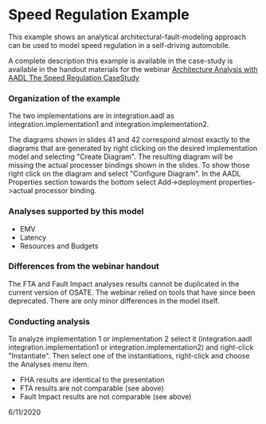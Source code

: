 # Speed Regulation Example

This example shows an analytical architectural-fault-modeling approach can be used to model speed regulation in a self-driving automobile.

A complete description this example is available in the case-study is available in the handout materials for the webinar [Architecture Analysis with
AADL
The Speed Regulation CaseStudy](https://resources.sei.cmu.edu/asset_files/Webinar/2014_018_101_424910.pdf)

### Organization of the example

The two implementations are in integration.aadl as integration.implementation1 and integration.implementation2. 

The diagrams shown in slides 41 and 42 correspond almost exactly to the diagrams that are generated by right clicking on the desired implementation model and selecting "Create Diagram". The resulting diagram will be missing the actual processer bindings shown in the slides. To show those right click on the diagram and select "Configure Diagram". In the AADL Properties section towards the bottom select Add->deployment properties->actual processor binding.

### Analyses supported by this model
* EMV
* Latency
* Resources and Budgets

### Differences from the webinar handout

The FTA and Fault Impact analyses results cannot be duplicated in the current version of OSATE. The webinar relied on tools that have since been deprecated. There are only minor differences in the model itself.

### Conducting analysis

To analyze implementation 1 or implementation 2 select it (integration.aadl integration.implementation1 or integration.implementation2) and right-click "Instantiate". Then select one of the instantiations, right-click and choose the Analyses menu item.

* FHA results are identical to the presentation
* FTA results are not comparable (see above)
* Fault Impact results are not comparable (see above)


6/11/2020

